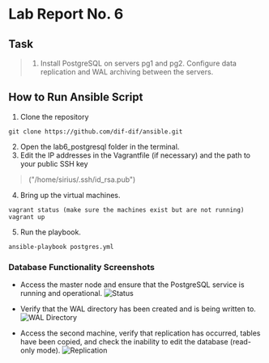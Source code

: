 # Lab Report No. 6

## Task
>1. Install PostgreSQL on servers pg1 and pg2. Configure data replication and WAL archiving between the servers.


## How to Run Ansible Script

1. Clone the repository
``` 
git clone https://github.com/dif-dif/ansible.git 
```
2. Open the lab6_postgresql folder in the terminal.
3. Edit the IP addresses in the Vagrantfile (if necessary) and the path to your public SSH key
>("/home/sirius/.ssh/id_rsa.pub")
4. Bring up the virtual machines.
```
vagrant status (make sure the machines exist but are not running)
vagrant up
```
5. Run the playbook.
```
ansible-playbook postgres.yml
```

### Database Functionality Screenshots
- Access the master node and ensure that the PostgreSQL service is running and operational.
![Status](https://github.com/dif-dif/ansible/blob/master/pictures/lab6_3.png)

- Verify that the WAL directory has been created and is being written to.
![WAL Directory](https://github.com/dif-dif/ansible/blob/master/pictures/lab6_1.png)

- Access the second machine, verify that replication has occurred, tables have been copied, and check the inability to edit the database (read-only mode).
![Replication](https://github.com/dif-dif/ansible/blob/master/pictures/lab6_2.png)
